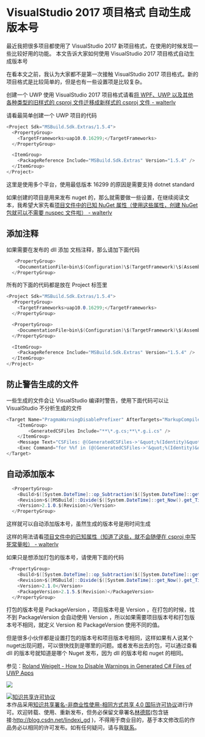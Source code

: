 
# VisualStudio 2017 项目格式 自动生成版本号

最近我把很多项目都使用了 VisualStudio 2017 新项目格式，在使用的时候发现一些比较好用的功能。
本文告诉大家如何使用 VisualStudio 2017 项目格式自动生成版本号

<!--more-->


<!-- csdn -->
<!-- 标签：VisualStudio -->


在看本文之前，我认为大家都不是第一次接触 VisualStudio 2017 项目格式。新的项目格式是比较简单的，但是也有一些设置项是比较复杂。

创建一个 UWP 使用 VisualStudio 2017 项目格式请看[将 WPF、UWP 以及其他各种类型的旧样式的 csproj 文件迁移成新样式的 csproj 文件 - walterlv](https://walterlv.github.io/post/introduce-new-style-csproj-into-net-framework.html )

请看最简单创建一个 UWP 项目的代码

```csharp
<Project Sdk="MSBuild.Sdk.Extras/1.5.4">
  <PropertyGroup>
    <TargetFrameworks>uap10.0.16299;</TargetFrameworks>
  </PropertyGroup>

  <ItemGroup>
    <PackageReference Include="MSBuild.Sdk.Extras" Version="1.5.4" />
  </ItemGroup>
</Project>
```

这里是使用多个平台，使用最低版本 16299 的原因是需要支持 dotnet standard

如果创建的项目是用来发布 nuget 的，那么就需要做一些设置，在继续阅读文本，我希望大家先看[项目文件中的已知 NuGet 属性（使用这些属性，创建 NuGet 包就可以不需要 nuspec 文件啦） - walterlv](https://walterlv.github.io/post/known-nuget-properties-in-csproj.html )

## 添加注释

如果需要在发布的 dll 添加 文档注释，那么请加下面代码

```csharp
   <PropertyGroup>
    <DocumentationFile>bin\$(Configuration)\$(TargetFramework)\$(AssemblyName).xml</DocumentationFile>
  </PropertyGroup>
```

所有的下面的代码都是放在 Project 标签里

```csharp
<Project Sdk="MSBuild.Sdk.Extras/1.5.4">
  <PropertyGroup>
    <TargetFrameworks>uap10.0.16299;</TargetFrameworks>
  </PropertyGroup>

  <PropertyGroup>
    <DocumentationFile>bin\$(Configuration)\$(TargetFramework)\$(AssemblyName).xml</DocumentationFile>
  </PropertyGroup>

  <ItemGroup>
    <PackageReference Include="MSBuild.Sdk.Extras" Version="1.5.4" />
  </ItemGroup>
</Project>
```

## 防止警告生成的文件

一些生成的文件会让 VisualStudio 编译时警告，使用下面代码可以让 VisualStudio 不分析生成的文件

```csharp
<Target Name="PragmaWarningDisablePrefixer" AfterTargets="MarkupCompilePass2">
	<ItemGroup>
		<GeneratedCSFiles Include="**\*.g.cs;**\*.g.i.cs" />
	</ItemGroup>
	<Message Text="CSFiles: @(GeneratedCSFiles->'&quot;%(Identity)&quot;')" />
	<Exec Command="for %%f in (@(GeneratedCSFiles->'&quot;%(Identity)&quot;')) do echo #pragma warning disable &gt; %%f.temp &amp;&amp; type %%f &gt;&gt; %%f.temp &amp;&amp; move /y %%f.temp %%f" />
</Target>
```

## 自动添加版本

```csharp
  <PropertyGroup>
    <Build>$([System.DateTime]::op_Subtraction($([System.DateTime]::get_Now().get_Date()),$([System.DateTime]::new(2000,1,1))).get_TotalDays())</Build>
    <Revision>$([MSBuild]::Divide($([System.DateTime]::get_Now().get_TimeOfDay().get_TotalSeconds()), 2).ToString('F0'))</Revision>
    <Version>2.1.0.$(Revision)</Version>
  </PropertyGroup>
```

这样就可以自动添加版本号，虽然生成的版本号是用时间生成

这样的用法请看[项目文件中的已知属性（知道了这些，就不会随便在 csproj 中写死常量啦） - walterlv](https://walterlv.github.io/post/known-properties-in-csproj.html )

如果只是想添加打包的版本号，请使用下面的代码

```csharp
 <PropertyGroup>
    <Build>$([System.DateTime]::op_Subtraction($([System.DateTime]::get_Now().get_Date()),$([System.DateTime]::new(2000,1,1))).get_TotalDays())</Build>
    <Revision>$([MSBuild]::Divide($([System.DateTime]::get_Now().get_TimeOfDay().get_TotalSeconds()), 2).ToString('F0'))</Revision>
    <Version>2.1.0</Version> 
    <PackageVersion>2.1.5.$(Revision)</PackageVersion>
  </PropertyGroup>

```

打包的版本号是 PackageVersion ，项目版本号是 Version ，在打包的时候，找不到 PackageVersion 会自动使用 Version ，所以如果需要项目版本号和打包版本号不相同，就定义 Version 和  PackageVersion 使用不同的值。

但是很多小伙伴都是设置打包的版本号和项目版本号相同，这样如果有人说某个nuget出现问题，可以很快找到是哪里的问题。或者发布出去的包，可以通过查看 dll 的版本号就知道是哪个 Nuget 发布，因为 dll 的版本号和 nuget 的相同。

参见：[Roland Weigelt - How to Disable Warnings in Generated C# Files of UWP Apps](https://weblogs.asp.net/rweigelt/disable-warnings-in-generated-c-files-of-uwp-app )

![](http://7xqpl8.com1.z0.glb.clouddn.com/lindexi%2F20186112028468851.jpg)





<a rel="license" href="http://creativecommons.org/licenses/by-nc-sa/4.0/"><img alt="知识共享许可协议" style="border-width:0" src="https://licensebuttons.net/l/by-nc-sa/4.0/88x31.png" /></a><br />本作品采用<a rel="license" href="http://creativecommons.org/licenses/by-nc-sa/4.0/">知识共享署名-非商业性使用-相同方式共享 4.0 国际许可协议</a>进行许可。欢迎转载、使用、重新发布，但务必保留文章署名[林德熙](http://blog.csdn.net/lindexi_gd)(包含链接:http://blog.csdn.net/lindexi_gd )，不得用于商业目的，基于本文修改后的作品务必以相同的许可发布。如有任何疑问，请与我[联系](mailto:lindexi_gd@163.com)。